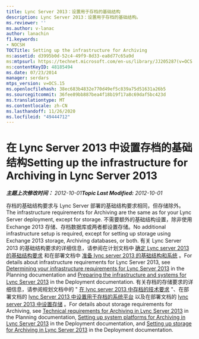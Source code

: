 ```yaml
---
title: Lync Server 2013：设置用于存档的基础结构
description: Lync Server 2013：设置用于存档的基础结构。
ms.reviewer: ''
ms.author: v-lanac
author: lanachin
f1.keywords:
- NOCSH
TOCTitle: Setting up the infrastructure for Archiving
ms:assetid: d3995b0d-52c4-49f9-8d33-ea8d77c65a9d
ms:mtpsurl: https://technet.microsoft.com/en-us/library/JJ205287(v=OCS.15)
ms:contentKeyID: 48185494
ms.date: 07/23/2014
manager: serdars
mtps_version: v=OCS.15
ms.openlocfilehash: 38ec683b4832e770d49ef5c839a75d51631a26b5
ms.sourcegitcommit: 36fee89bb887bea4f18b19f17a8c69daf5bc423d
ms.translationtype: MT
ms.contentlocale: zh-CN
ms.lasthandoff: 11/26/2020
ms.locfileid: "49444712"
---
```

# <a name="setting-up-the-infrastructure-for-archiving-in-lync-server-2013"></a><span data-ttu-id="d7f94-103">在 Lync Server 2013 中设置存档的基础结构</span><span class="sxs-lookup"><span data-stu-id="d7f94-103">Setting up the infrastructure for Archiving in Lync Server 2013</span></span>

<div data-xmlns="http://www.w3.org/1999/xhtml">

<div class="topic" data-xmlns="http://www.w3.org/1999/xhtml" data-msxsl="urn:schemas-microsoft-com:xslt" data-cs="https://msdn.microsoft.com/">

<div data-asp="https://msdn2.microsoft.com/asp">



</div>

<div id="mainSection">

<div id="mainBody"><span data-ttu-id="d7f94-104">

<span> </span></span><span class="sxs-lookup"><span data-stu-id="d7f94-104">

<span> </span></span></span>

<span data-ttu-id="d7f94-105">_**主题上次修改时间：** 2012-10-01_</span><span class="sxs-lookup"><span data-stu-id="d7f94-105">_**Topic Last Modified:** 2012-10-01_</span></span>

<span data-ttu-id="d7f94-106">存档的基础结构要求与 Lync Server 部署的基础结构要求相同，但存储除外。</span><span class="sxs-lookup"><span data-stu-id="d7f94-106">The infrastructure requirements for Archiving are the same as for your Lync Server deployment, except for storage.</span></span> <span data-ttu-id="d7f94-107">不需要额外的基础结构设置，除非使用 Exchange 2013 存储、存档数据库或两者都设置存储。</span><span class="sxs-lookup"><span data-stu-id="d7f94-107">No additional infrastructure setup is required, except for setting up storage using Exchange 2013 storage, Archiving databases, or both.</span></span> <span data-ttu-id="d7f94-108">有关 Lync Server 2013 的基础结构要求的详细信息，请参阅在计划文档中 [确定 Lync server 2013 的基础结构要求](lync-server-2013-determining-your-infrastructure-requirements.md) 和在部署文档中 [准备 lync server 2013 的基础结构和系统](lync-server-2013-preparing-the-infrastructure-and-systems.md) 。</span><span class="sxs-lookup"><span data-stu-id="d7f94-108">For details about infrastructure requirements for Lync Server 2013, see [Determining your infrastructure requirements for Lync Server 2013](lync-server-2013-determining-your-infrastructure-requirements.md) in the Planning documentation and [Preparing the infrastructure and systems for Lync Server 2013](lync-server-2013-preparing-the-infrastructure-and-systems.md) in the Deployment documentation.</span></span> <span data-ttu-id="d7f94-109">有关存档的存储要求的详细信息，请参阅规划文档中的 " [在 lync server 2013 中存档的技术要求](lync-server-2013-technical-requirements-for-archiving.md) "、在部署文档的 [lync Server 2013 中设置用于存档的系统平台](lync-server-2013-setting-up-system-platforms-for-archiving.md) 以及在部署文档的 [lync server 2013 中设置存储](lync-server-2013-setting-up-storage-for-archiving.md) 。</span><span class="sxs-lookup"><span data-stu-id="d7f94-109">For details about storage requirements for Archiving, see [Technical requirements for Archiving in Lync Server 2013](lync-server-2013-technical-requirements-for-archiving.md) in the Planning documentation, [Setting up system platforms for Archiving in Lync Server 2013](lync-server-2013-setting-up-system-platforms-for-archiving.md) in the Deployment documentation, and [Setting up storage for Archiving in Lync Server 2013](lync-server-2013-setting-up-storage-for-archiving.md) in the Deployment documentation.</span></span>

<span data-ttu-id="d7f94-110"></div>

<span> </span>

</div>

</div>

</span><span class="sxs-lookup"><span data-stu-id="d7f94-110"></div>

<span> </span>

</div>

</div>

</span></span></div>

